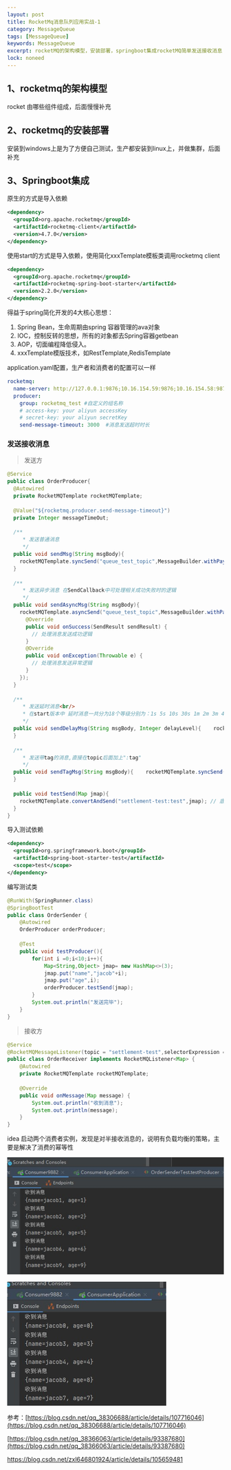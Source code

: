 ```yaml
---
layout: post
title: RocketMq消息队列应用实战-1
category: MessageQueue
tags: [MessageQueue]
keywords: MessageQueue
excerpt: rocketMQ的架构模型，安装部署，springboot集成rocketMQ简单发送接收消息
lock: noneed
---
```


## 1、rocketmq的架构模型

rocket 由哪些组件组成，后面慢慢补充

## 2、rocketmq的安装部署

安装到windows上是为了方便自己测试，生产都安装到linux上，并做集群，后面补充

## 3、Springboot集成

原生的方式是导入依赖

```xml
<dependency>
  <groupId>org.apache.rocketmq</groupId>
  <artifactId>rocketmq-client</artifactId>
  <version>4.7.0</version>
</dependency>
```

使用start的方式是导入依赖，使用简化xxxTemplate模板类调用rocketmq client

```xml
<dependency>
  <groupId>org.apache.rocketmq</groupId>
  <artifactId>rocketmq-spring-boot-starter</artifactId>
  <version>2.2.0</version>
</dependency>
```

得益于spring简化开发的4大核心思想：

1. Spring Bean，生命周期由spring 容器管理的ava对象
2. IOC，控制反转的思想，所有的对象都去Spring容器getbean
3. AOP，切面编程降低侵入。
4. xxxTemplate模版技术，如RestTemplate,RedisTemplate  

application.yaml配置，生产者和消费者的配置可以一样

```yaml
rocketmq:
  name-server: http://127.0.0.1:9876;10.16.154.59:9876;10.16.154.58:9876 #rocketmq服务地址
  producer:
    group: rocketmq_test #自定义的组名称
    # access-key: your aliyun accessKey
    # secret-key: your aliyun secretKey
    send-message-timeout: 3000  #消息发送超时时长
```

### 发送接收消息

> 发送方

```java
@Service
public class OrderProducer{
  @Autowired
  private RocketMQTemplate rocketMQTemplate;

  @Value("${rocketmq.producer.send-message-timeout}")
  private Integer messageTimeOut;

  /**
     * 发送普通消息
     */
  public void sendMsg(String msgBody){
    rocketMQTemplate.syncSend("queue_test_topic",MessageBuilder.withPayload(msgBody).build());
  }

  /**
     * 发送异步消息 在SendCallback中可处理相关成功失败时的逻辑
     */
  public void sendAsyncMsg(String msgBody){
    rocketMQTemplate.asyncSend("queue_test_topic",MessageBuilder.withPayload(msgBody).build(), new SendCallback() {
      @Override
      public void onSuccess(SendResult sendResult) {
        // 处理消息发送成功逻辑
      }
      @Override
      public void onException(Throwable e) {
        // 处理消息发送异常逻辑
      }
    });
  }

  /**
     * 发送延时消息<br/>
     * 在start版本中 延时消息一共分为18个等级分别为：1s 5s 10s 30s 1m 2m 3m 4m 5m 6m 7m 8m 9m 10m 20m 30m 1h 2h<br/>
     */
  public void sendDelayMsg(String msgBody, Integer delayLevel){    rocketMQTemplate.syncSend("queue_test_topic",MessageBuilder.withPayload(msgBody).build(),messageTimeOut,delayLevel);
  }

  /**
     * 发送带tag的消息,直接在topic后面加上":tag"
     */
  public void sendTagMsg(String msgBody){    rocketMQTemplate.syncSend("queue_test_topic:tag1",MessageBuilder.withPayload(msgBody).build());
  }

  public void testSend(Map jmap){
    rocketMQTemplate.convertAndSend("settlement-test:test",jmap); // 底层也是调用syncSend方法
  }
}
```

导入测试依赖

```xml
<dependency>
  <groupId>org.springframework.boot</groupId>
  <artifactId>spring-boot-starter-test</artifactId>
  <scope>test</scope>
</dependency>
```

编写测试类

```java
@RunWith(SpringRunner.class)
@SpringBootTest
public class OrderSender {
    @Autowired
    OrderProducer orderProducer;

    @Test
    public void testProducer(){
        for(int i =0;i<10;i++){
            Map<String,Object> jmap= new HashMap<>(3);
            jmap.put("name","jacob"+i);
            jmap.put("age",i);
            orderProducer.testSend(jmap);
        }
        System.out.println("发送完毕");
    }
}
```

> 接收方

```java
@Service
@RocketMQMessageListener(topic = "settlement-test",selectorExpression = "test",consumerGroup = "settlement-ar-test")
public class OrderReceiver implements RocketMQListener<Map> {
    @Autowired
    private RocketMQTemplate rocketMQTemplate;

    @Override
    public void onMessage(Map message) {
        System.out.println("收到消息");
        System.out.println(message);
    }
}
```

idea 启动两个消费者实例，发现是对半接收消息的，说明有负载均衡的策略，主要是解决了消费的幂等性

![](\assets\images\2021\springcloud\rocketmq-consumer-test1.jpg)

![](\assets\images\2021\springcloud\rocketmq-consumer-test2.jpg)



参考：[https://blog.csdn.net/qq_38306688/article/details/107716046](https://blog.csdn.net/qq_38306688/article/details/107716046)

[https://blog.csdn.net/qq_38366063/article/details/93387680](https://blog.csdn.net/qq_38366063/article/details/93387680)

https://blog.csdn.net/zxl646801924/article/details/105659481